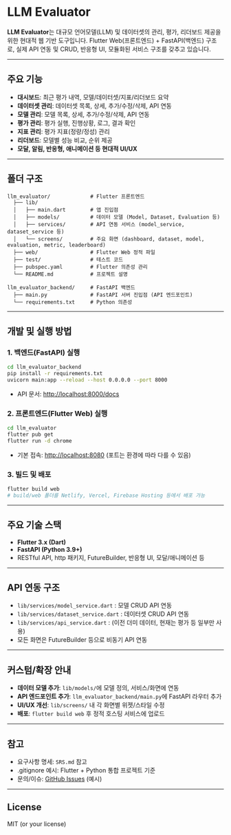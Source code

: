 # LLM Evaluator

**LLM Evaluator**는 대규모 언어모델(LLM) 및 데이터셋의 관리, 평가, 리더보드 제공을 위한 현대적 웹 기반 도구입니다.
Flutter Web(프론트엔드) + FastAPI(백엔드) 구조로, 실제 API 연동 및 CRUD, 반응형 UI, 모듈화된 서비스 구조를 갖추고 있습니다.

---

## 주요 기능

- **대시보드**: 최근 평가 내역, 모델/데이터셋/지표/리더보드 요약
- **데이터셋 관리**: 데이터셋 목록, 상세, 추가/수정/삭제, API 연동
- **모델 관리**: 모델 목록, 상세, 추가/수정/삭제, API 연동
- **평가 관리**: 평가 실행, 진행상황, 로그, 결과 확인
- **지표 관리**: 평가 지표(정량/정성) 관리
- **리더보드**: 모델별 성능 비교, 순위 제공
- **모달, 알림, 반응형, 애니메이션 등 현대적 UI/UX**

---

## 폴더 구조

```
llm_evaluator/             # Flutter 프론트엔드
  ├── lib/
  │   ├── main.dart        # 앱 진입점
  │   ├── models/          # 데이터 모델 (Model, Dataset, Evaluation 등)
  │   ├── services/        # API 연동 서비스 (model_service, dataset_service 등)
  │   └── screens/         # 주요 화면 (dashboard, dataset, model, evaluation, metric, leaderboard)
  ├── web/                 # Flutter Web 정적 파일
  ├── test/                # 테스트 코드
  ├── pubspec.yaml         # Flutter 의존성 관리
  └── README.md            # 프로젝트 설명

llm_evaluator_backend/     # FastAPI 백엔드
  ├── main.py              # FastAPI 서버 진입점 (API 엔드포인트)
  └── requirements.txt     # Python 의존성
```

---

## 개발 및 실행 방법

### 1. 백엔드(FastAPI) 실행

```bash
cd llm_evaluator_backend
pip install -r requirements.txt
uvicorn main:app --reload --host 0.0.0.0 --port 8000
```

- API 문서: [http://localhost:8000/docs](http://localhost:8000/docs)

### 2. 프론트엔드(Flutter Web) 실행

```bash
cd llm_evaluator
flutter pub get
flutter run -d chrome
```

- 기본 접속: [http://localhost:8080](http://localhost:8080) (포트는 환경에 따라 다를 수 있음)

### 3. 빌드 및 배포

```bash
flutter build web
# build/web 폴더를 Netlify, Vercel, Firebase Hosting 등에서 배포 가능
```

---

## 주요 기술 스택

- **Flutter 3.x (Dart)**
- **FastAPI (Python 3.9+)**
- RESTful API, http 패키지, FutureBuilder, 반응형 UI, 모달/애니메이션 등

---

## API 연동 구조

- `lib/services/model_service.dart` : 모델 CRUD API 연동
- `lib/services/dataset_service.dart` : 데이터셋 CRUD API 연동
- `lib/services/api_service.dart` : (이전 더미 데이터, 현재는 평가 등 일부만 사용)
- 모든 화면은 FutureBuilder 등으로 비동기 API 연동

---

## 커스텀/확장 안내

- **데이터 모델 추가**: `lib/models/`에 모델 정의, 서비스/화면에 연동
- **API 엔드포인트 추가**: `llm_evaluator_backend/main.py`에 FastAPI 라우터 추가
- **UI/UX 개선**: `lib/screens/` 내 각 화면별 위젯/스타일 수정
- **배포**: `flutter build web` 후 정적 호스팅 서비스에 업로드

---

## 참고

- 요구사항 명세: `SRS.md` 참고
- .gitignore 예시: Flutter + Python 통합 프로젝트 기준
- 문의/이슈: [GitHub Issues](https://github.com/your-repo/issues) (예시)

---

## License

MIT (or your license)
